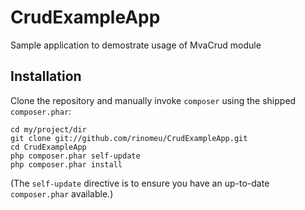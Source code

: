 CrudExampleApp
==============

Sample application to demostrate usage of MvaCrud module

Installation
------------
Clone the repository and manually invoke `composer` using the shipped `composer.phar`:

    cd my/project/dir
    git clone git://github.com/rinomeu/CrudExampleApp.git
    cd CrudExampleApp
    php composer.phar self-update
    php composer.phar install

(The `self-update` directive is to ensure you have an up-to-date `composer.phar` available.)
